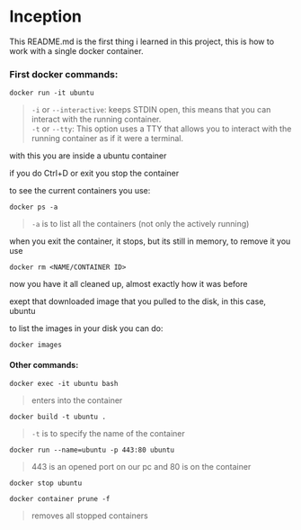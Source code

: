 # Inception
This README.md is the first thing i learned in this project, this is how to work with a single docker container.

### First docker commands:
```
docker run -it ubuntu
```
> `-i` or `--interactive`: keeps STDIN open, this means that you can interact with the running container.  
`-t` or `--tty`: This option uses a TTY that allows you to interact with the running container as if it were a terminal.

with this you are inside a ubuntu container

if you do Ctrl+D or exit you stop the container

to see the current containers you use:

`docker ps -a`
> `-a` is to list all the containers (not only the actively running)

when you exit the container, it stops, but its still in memory, to remove it you use

`docker rm <NAME/CONTAINER ID>`

now you have it all cleaned up, almost exactly how it was before

exept that downloaded image that you pulled to the disk, in this case, ubuntu

to list the images in your disk you can do:

`docker images`

#### Other commands:

`docker exec -it ubuntu bash`
> enters into the container

`docker build -t ubuntu .`
> `-t` is to specify the name of the container

`docker run --name=ubuntu -p 443:80 ubuntu`
> 443 is an opened port on our pc and 80 is on the container

`docker stop ubuntu`

`docker container prune -f`
> removes all stopped containers

